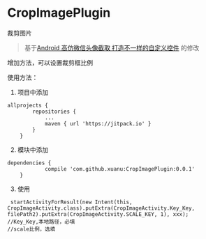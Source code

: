 # CropImagePlugin
裁剪图片

> 基于[Android 高仿微信头像截取 打造不一样的自定义控件](http://blog.csdn.net/lmj623565791/article/details/39761281 )  的修改  

增加方法，可以设置裁剪框比例

使用方法：
1. 项目中添加   
```
allprojects {
		repositories {
			...
			maven { url 'https://jitpack.io' }
		}
	}
```
2. 模块中添加 
```
dependencies {
	        compile 'com.github.xuanu:CropImagePlugin:0.0.1'
	}
```  
3. 使用  
```
 startActivityForResult(new Intent(this, CropImageActivity.class).putExtra(CropImageActivity.Key_Key, filePath2).putExtra(CropImageActivity.SCALE_KEY, 1), xxx);
//Key_Key,本地路径，必填
//scale比例，选填
```
